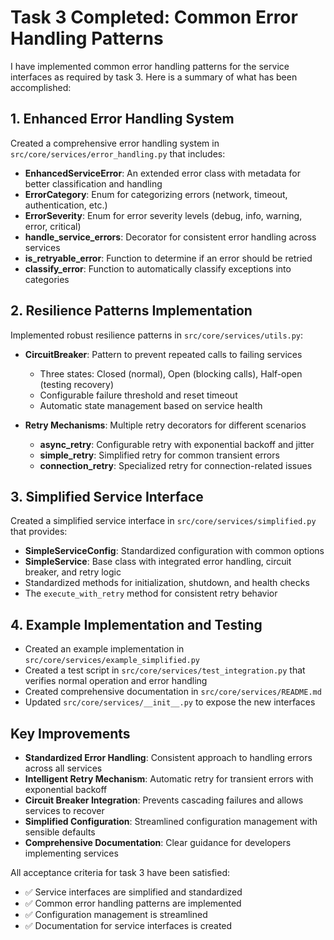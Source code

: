 # Task 3 Completed: Common Error Handling Patterns

I have implemented common error handling patterns for the service interfaces as required by task 3. Here is a summary of what has been accomplished:

## 1. Enhanced Error Handling System

Created a comprehensive error handling system in `src/core/services/error_handling.py` that includes:

- **EnhancedServiceError**: An extended error class with metadata for better classification and handling
- **ErrorCategory**: Enum for categorizing errors (network, timeout, authentication, etc.)
- **ErrorSeverity**: Enum for error severity levels (debug, info, warning, error, critical)
- **handle_service_errors**: Decorator for consistent error handling across services
- **is_retryable_error**: Function to determine if an error should be retried
- **classify_error**: Function to automatically classify exceptions into categories

## 2. Resilience Patterns Implementation

Implemented robust resilience patterns in `src/core/services/utils.py`:

- **CircuitBreaker**: Pattern to prevent repeated calls to failing services
  - Three states: Closed (normal), Open (blocking calls), Half-open (testing recovery)
  - Configurable failure threshold and reset timeout
  - Automatic state management based on service health

- **Retry Mechanisms**: Multiple retry decorators for different scenarios
  - **async_retry**: Configurable retry with exponential backoff and jitter
  - **simple_retry**: Simplified retry for common transient errors
  - **connection_retry**: Specialized retry for connection-related issues

## 3. Simplified Service Interface

Created a simplified service interface in `src/core/services/simplified.py` that provides:

- **SimpleServiceConfig**: Standardized configuration with common options
- **SimpleService**: Base class with integrated error handling, circuit breaker, and retry logic
- Standardized methods for initialization, shutdown, and health checks
- The `execute_with_retry` method for consistent retry behavior

## 4. Example Implementation and Testing

- Created an example implementation in `src/core/services/example_simplified.py`
- Created a test script in `src/core/services/test_integration.py` that verifies normal operation and error handling
- Created comprehensive documentation in `src/core/services/README.md`
- Updated `src/core/services/__init__.py` to expose the new interfaces

## Key Improvements

- **Standardized Error Handling**: Consistent approach to handling errors across all services
- **Intelligent Retry Mechanism**: Automatic retry for transient errors with exponential backoff
- **Circuit Breaker Integration**: Prevents cascading failures and allows services to recover
- **Simplified Configuration**: Streamlined configuration management with sensible defaults
- **Comprehensive Documentation**: Clear guidance for developers implementing services

All acceptance criteria for task 3 have been satisfied:

- ✅ Service interfaces are simplified and standardized
- ✅ Common error handling patterns are implemented
- ✅ Configuration management is streamlined
- ✅ Documentation for service interfaces is created
